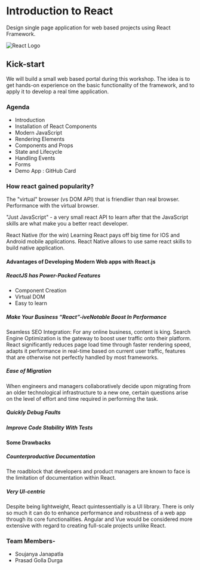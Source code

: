 # Introduction to React
Design single page application for web based projects using React Framework.

![React Logo](https://www.logolynx.com/images/logolynx/c4/c4cacb7046627b94b9c748133b274c66.png)

## Kick-start
We will build a small web based portal during this workshop. The idea is to get hands-on experience on the basic functionality of the framework, and to apply it to develop a real time application.

### Agenda
- Introduction
- Installation of React Components
- Modern JavaScript
- Rendering Elements
- Components and Props
- State and Lifecycle 
- Handling Events
- Forms
- Demo App : GitHub Card

### How react gained popularity?
The "virtual" browser (vs DOM API) that is friendlier than real browser.
Performance with the virtual browser.

"Just JavaScript" - a very small react API to learn after that the JavaScript skills are what make you a better react developer.

React Native (for the win)
Learning React pays off big time for IOS and Android mobile applications. React Native allows to use same react skills to build native application. 

#### Advantages of Developing Modern Web apps with React.js
##### ReactJS has Power-Packed Features
- Component Creation
- Virtual DOM
- Easy to learn
##### Make Your Business “React”-iveNotable Boost In Performance

Seamless SEO Integration: For any online business, content is king. Search Engine Optimization is the gateway to boost user traffic onto their platform. React significantly reduces page load time through faster rendering speed, adapts it performance in real-time based on current user traffic, features that are otherwise not perfectly handled by most frameworks.

##### Ease of Migration
When engineers and managers collaboratively decide upon migrating from an older technological infrastructure to a new one, certain questions arise on the level of effort and time required in performing the task.

##### Quickly Debug Faults
##### Improve Code Stability With Tests

#### Some Drawbacks
##### Counterproductive Documentation
The roadblock that developers and product managers are known to face is the limitation of documentation within React.
##### Very UI-centric
Despite being lightweight, React quintessentially is a UI library. There is only so much it can do to enhance performance and robustness of a web app through its core functionalities. Angular and Vue would be considered more extensive with regard to creating full-scale projects unlike React.

### Team Members-
- Soujanya Janapatla
- Prasad Golla Durga
